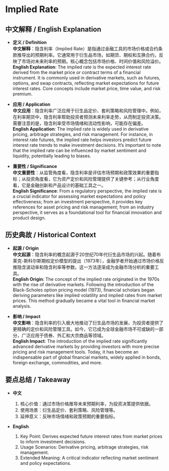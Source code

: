 # Implied Rate

## 中文解释 / English Explanation

* **定义 / Definition**  
  **中文解释**：隐含利率（Implied Rate）是指通过金融工具的市场价格或合约条款推导出的预期利率。它通常用于衍生品市场，如期货、期权和互换合约，反映了市场对未来利率的预期。核心概念包括市场价格、时间价值和风险溢价。  
  **English Explanation**: The implied rate is the expected interest rate derived from the market price or contract terms of a financial instrument. It is commonly used in derivative markets, such as futures, options, and swap contracts, reflecting market expectations for future interest rates. Core concepts include market price, time value, and risk premium.

* **应用 / Application**  
  **中文应用**：隐含利率广泛应用于衍生品定价、套利策略和风险管理中。例如，在利率期货中，隐含利率帮助投资者预测未来利率走势，从而制定投资决策。需要注意的是，隐含利率受市场情绪和流动性影响，可能存在偏差。  
  **English Application**: The implied rate is widely used in derivative pricing, arbitrage strategies, and risk management. For instance, in interest rate futures, the implied rate helps investors predict future interest rate trends to make investment decisions. It’s important to note that the implied rate can be influenced by market sentiment and liquidity, potentially leading to biases.

* **重要性 / Significance**  
  **中文重要性**：从监管角度看，隐含利率是评估市场预期和政策效果的重要指标；从投资角度看，它为资产定价和风险管理提供了关键参考；从行业角度看，它是金融创新和产品设计的基础工具之一。  
  **English Significance**: From a regulatory perspective, the implied rate is a crucial indicator for assessing market expectations and policy effectiveness; from an investment perspective, it provides key references for asset pricing and risk management; from an industry perspective, it serves as a foundational tool for financial innovation and product design.

## 历史典故 / Historical Context

* **起源 / Origin**  
  **中文起源**：隐含利率的概念起源于20世纪70年代衍生品市场的兴起。随着布莱克-斯科尔斯期权定价模型的提出（1973年），金融学者开始通过市场价格反推隐含波动率和隐含利率等参数。这一方法逐渐成为金融市场分析的重要工具。  
  **English Origin**: The concept of the implied rate originated in the 1970s with the rise of derivative markets. Following the introduction of the Black-Scholes option pricing model (1973), financial scholars began deriving parameters like implied volatility and implied rates from market prices. This method gradually became a vital tool in financial market analysis.

* **影响 / Impact**  
  **中文影响**：隐含利率的引入极大地推动了衍生品市场的发展，为投资者提供了更精确的定价和风险管理工具。如今，它已成为全球金融市场不可或缺的一部分，广泛应用于债券、外汇和大宗商品等领域。  
  **English Impact**: The introduction of the implied rate significantly advanced derivative markets by providing investors with more precise pricing and risk management tools. Today, it has become an indispensable part of global financial markets, widely applied in bonds, foreign exchange, commodities, and more.

## 要点总结 / Takeaway

* **中文**  
  1. 核心价值：通过市场价格推导未来预期利率，为投资决策提供依据。  
  2. 使用场景：衍生品定价、套利策略、风险管理等。  
  3. 延伸意义：反映市场情绪和政策预期的重要指标。

* **English**  
  1. Key Point: Derives expected future interest rates from market prices to inform investment decisions.  
  2. Usage Scenarios: Derivative pricing, arbitrage strategies, risk management.  
  3. Extended Meaning: A critical indicator reflecting market sentiment and policy expectations.